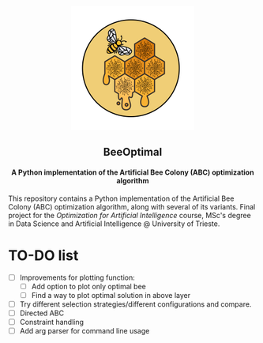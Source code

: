 <div align="center">
  <a href="https://github.com/giuliofantuzzi/BeeOptimal">
    <img src="assets/LogoBeeOptimal.png" alt="Logo" width="250" height="250">
  </a>
<h2 align="center">BeeOptimal</h2>
<h4 align="center">A Python implementation of the Artificial Bee Colony (ABC) optimization algorithm</h4>
</div>

This repository contains a Python implementation of the Artificial Bee Colony (ABC) optimization algorithm, along with several of its variants. Final project for the *Optimization for Artificial Intelligence* course, MSc's degree in Data Science and Artificial Intelligence @ University of Trieste.


# TO-DO list

- [ ] Improvements for plotting function:
  - [ ] Add option to plot only optimal bee
  - [ ] Find a way to plot optimal solution in above layer
- [ ] Try different selection strategies/different configurations and compare.
- [ ] Directed ABC
- [ ] Constraint handling
- [ ] Add arg parser for command line usage